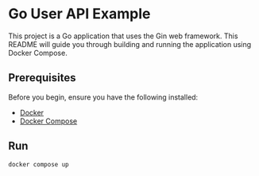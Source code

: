 #  Go User API Example

This project is a Go application that uses the Gin web framework. This README will guide you through building and running the application using Docker Compose.

## Prerequisites

Before you begin, ensure you have the following installed:

- [Docker](https://docs.docker.com/get-docker/)
- [Docker Compose](https://docs.docker.com/compose/install/)

## Run

```shell
docker compose up
```